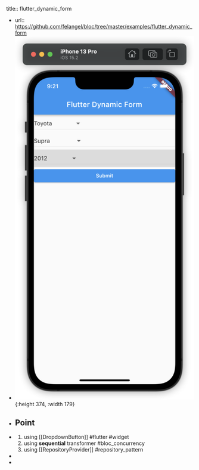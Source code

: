 title:: flutter_dynamic_form

- url:: https://github.com/felangel/bloc/tree/master/examples/flutter_dynamic_form
- ![image.png](../assets/image_1654219266158_0.png){:height 374, :width 179}
- ## Point
- 1. using [[DropdownButton]] #flutter #widget 
  2. using **sequential** transformer #bloc_concurrency
  3. using [[RepositoryProvider]] #repository_pattern
-
-